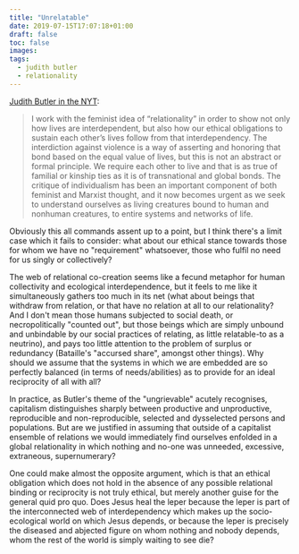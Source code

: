 ```yaml
---
title: "Unrelatable"
date: 2019-07-15T17:07:18+01:00
draft: false
toc: false
images:
tags:
  - judith butler
  - relationality
---
```

[Judith Butler in the NYT](https://www.nytimes.com/2019/07/10/opinion/judith-butler-gender.html):

> I work with the feminist idea of “relationality” in order to show not only how lives are interdependent, but also how our ethical obligations to sustain each other’s lives follow from that interdependency. The interdiction against violence is a way of asserting and honoring that bond based on the equal value of lives, but this is not an abstract or formal principle. We require each other to live and that is as true of familial or kinship ties as it is of transnational and global bonds. The critique of individualism has been an important component of both feminist and Marxist thought, and it now becomes urgent as we seek to understand ourselves as living creatures bound to human and nonhuman creatures, to entire systems and networks of life.


Obviously this all commands assent up to a point, but I think there's a limit case which it fails to consider: what about our ethical stance towards those for whom we have no "requirement" whatsoever, those who fulfil no need for us singly or collectively?

The web of relational co-creation seems like a fecund metaphor for human collectivity and ecological interdependence, but it feels to me like it simultaneously gathers too much in its net (what about beings that withdraw from relation, or that have no relation at all to our relationality? And I don't mean those humans subjected to social death, or necropolitically "counted out", but those beings which are simply unbound and unbindable by our social practices of relating, as little relatable-to as a neutrino), and pays too little attention to the problem of surplus or redundancy (Bataille's "accursed share", amongst other things). Why should we assume that the systems in which we are embedded are so perfectly balanced (in terms of needs/abilities) as to provide for an ideal reciprocity of all with all?

In practice, as Butler's theme of the "ungrievable" acutely recognises, capitalism distinguishes sharply between productive and unproductive, reproducible and non-reproducible, selected and dysselected persons and populations. But are we justified in assuming that outside of a capitalist ensemble of relations we would immediately find ourselves enfolded in a global relationality in which nothing and no-one was unneeded, excessive, extraneous, supernumerary?

One could make almost the opposite argument, which is that an ethical obligation which does not hold in the absence of any possible relational binding or reciprocity is not truly ethical, but merely another guise for the general quid pro quo. Does Jesus heal the leper because the leper is part of the interconnected web of interdependency which makes up the socio-ecological world on which Jesus depends, or because the leper is precisely the diseased and abjected figure on whom nothing and nobody depends, whom the rest of the world is simply waiting to see die?
